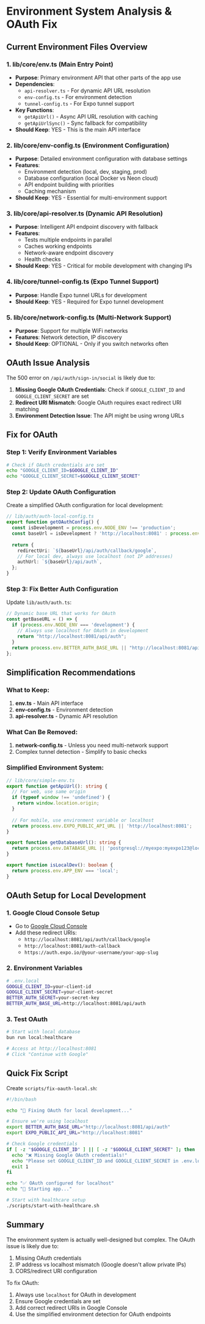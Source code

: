# Environment System Analysis & OAuth Fix

## Current Environment Files Overview

### 1. **lib/core/env.ts** (Main Entry Point)
- **Purpose**: Primary environment API that other parts of the app use
- **Dependencies**: 
  - `api-resolver.ts` - For dynamic API URL resolution
  - `env-config.ts` - For environment detection
  - `tunnel-config.ts` - For Expo tunnel support
- **Key Functions**: 
  - `getApiUrl()` - Async API URL resolution with caching
  - `getApiUrlSync()` - Sync fallback for compatibility
- **Should Keep**: YES - This is the main API interface

### 2. **lib/core/env-config.ts** (Environment Configuration)
- **Purpose**: Detailed environment configuration with database settings
- **Features**:
  - Environment detection (local, dev, staging, prod)
  - Database configuration (local Docker vs Neon cloud)
  - API endpoint building with priorities
  - Caching mechanism
- **Should Keep**: YES - Essential for multi-environment support

### 3. **lib/core/api-resolver.ts** (Dynamic API Resolution)
- **Purpose**: Intelligent API endpoint discovery with fallback
- **Features**:
  - Tests multiple endpoints in parallel
  - Caches working endpoints
  - Network-aware endpoint discovery
  - Health checks
- **Should Keep**: YES - Critical for mobile development with changing IPs

### 4. **lib/core/tunnel-config.ts** (Expo Tunnel Support)
- **Purpose**: Handle Expo tunnel URLs for development
- **Should Keep**: YES - Required for Expo tunnel development

### 5. **lib/core/network-config.ts** (Multi-Network Support)
- **Purpose**: Support for multiple WiFi networks
- **Features**: Network detection, IP discovery
- **Should Keep**: OPTIONAL - Only if you switch networks often

## OAuth Issue Analysis

The 500 error on `/api/auth/sign-in/social` is likely due to:

1. **Missing Google OAuth Credentials**: Check if `GOOGLE_CLIENT_ID` and `GOOGLE_CLIENT_SECRET` are set
2. **Redirect URI Mismatch**: Google OAuth requires exact redirect URI matching
3. **Environment Detection Issue**: The API might be using wrong URLs

## Fix for OAuth

### Step 1: Verify Environment Variables

```bash
# Check if OAuth credentials are set
echo "GOOGLE_CLIENT_ID=$GOOGLE_CLIENT_ID"
echo "GOOGLE_CLIENT_SECRET=$GOOGLE_CLIENT_SECRET"
```

### Step 2: Update OAuth Configuration

Create a simplified OAuth configuration for local development:

```typescript
// lib/auth/auth-local-config.ts
export function getOAuthConfig() {
  const isDevelopment = process.env.NODE_ENV !== 'production';
  const baseUrl = isDevelopment ? 'http://localhost:8081' : process.env.PRODUCTION_URL;
  
  return {
    redirectUri: `${baseUrl}/api/auth/callback/google`,
    // For local dev, always use localhost (not IP addresses)
    authUrl: `${baseUrl}/api/auth`,
  };
}
```

### Step 3: Fix Better Auth Configuration

Update `lib/auth/auth.ts`:

```typescript
// Dynamic base URL that works for OAuth
const getBaseURL = () => {
  if (process.env.NODE_ENV === 'development') {
    // Always use localhost for OAuth in development
    return "http://localhost:8081/api/auth";
  }
  return process.env.BETTER_AUTH_BASE_URL || "http://localhost:8081/api/auth";
};
```

## Simplification Recommendations

### What to Keep:
1. **env.ts** - Main API interface
2. **env-config.ts** - Environment detection
3. **api-resolver.ts** - Dynamic API resolution

### What Can Be Removed:
1. **network-config.ts** - Unless you need multi-network support
2. Complex tunnel detection - Simplify to basic checks

### Simplified Environment System:

```typescript
// lib/core/simple-env.ts
export function getApiUrl(): string {
  // For web, use same origin
  if (typeof window !== 'undefined') {
    return window.location.origin;
  }
  
  // For mobile, use environment variable or localhost
  return process.env.EXPO_PUBLIC_API_URL || 'http://localhost:8081';
}

export function getDatabaseUrl(): string {
  return process.env.DATABASE_URL || 'postgresql://myexpo:myexpo123@localhost:5432/myexpo_dev';
}

export function isLocalDev(): boolean {
  return process.env.APP_ENV === 'local';
}
```

## OAuth Setup for Local Development

### 1. Google Cloud Console Setup
- Go to [Google Cloud Console](https://console.cloud.google.com)
- Add these redirect URIs:
  - `http://localhost:8081/api/auth/callback/google`
  - `http://localhost:8081/auth-callback`
  - `https://auth.expo.io/@your-username/your-app-slug`

### 2. Environment Variables
```bash
# .env.local
GOOGLE_CLIENT_ID=your-client-id
GOOGLE_CLIENT_SECRET=your-client-secret
BETTER_AUTH_SECRET=your-secret-key
BETTER_AUTH_BASE_URL=http://localhost:8081/api/auth
```

### 3. Test OAuth
```bash
# Start with local database
bun run local:healthcare

# Access at http://localhost:8081
# Click "Continue with Google"
```

## Quick Fix Script

Create `scripts/fix-oauth-local.sh`:

```bash
#!/bin/bash

echo "🔧 Fixing OAuth for local development..."

# Ensure we're using localhost
export BETTER_AUTH_BASE_URL="http://localhost:8081/api/auth"
export EXPO_PUBLIC_API_URL="http://localhost:8081"

# Check Google credentials
if [ -z "$GOOGLE_CLIENT_ID" ] || [ -z "$GOOGLE_CLIENT_SECRET" ]; then
  echo "❌ Missing Google OAuth credentials!"
  echo "Please set GOOGLE_CLIENT_ID and GOOGLE_CLIENT_SECRET in .env.local"
  exit 1
fi

echo "✅ OAuth configured for localhost"
echo "📱 Starting app..."

# Start with healthcare setup
./scripts/start-with-healthcare.sh
```

## Summary

The environment system is actually well-designed but complex. The OAuth issue is likely due to:
1. Missing OAuth credentials
2. IP address vs localhost mismatch (Google doesn't allow private IPs)
3. CORS/redirect URI configuration

To fix OAuth:
1. Always use `localhost` for OAuth in development
2. Ensure Google credentials are set
3. Add correct redirect URIs in Google Console
4. Use the simplified environment detection for OAuth endpoints